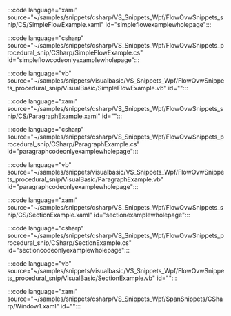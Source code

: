 
:::code language="xaml" source="~/samples/snippets/csharp/VS_Snippets_Wpf/FlowOvwSnippets_snip/CS/SimpleFlowExample.xaml" id="simpleflowexamplewholepage":::

:::code language="csharp" source="~/samples/snippets/csharp/VS_Snippets_Wpf/FlowOvwSnippets_procedural_snip/CSharp/SimpleFlowExample.cs" id="simpleflowcodeonlyexamplewholepage":::

:::code language="vb" source="~/samples/snippets/visualbasic/VS_Snippets_Wpf/FlowOvwSnippets_procedural_snip/VisualBasic/SimpleFlowExample.vb" id="":::

:::code language="xaml" source="~/samples/snippets/csharp/VS_Snippets_Wpf/FlowOvwSnippets_snip/CS/ParagraphExample.xaml" id="":::

:::code language="csharp" source="~/samples/snippets/csharp/VS_Snippets_Wpf/FlowOvwSnippets_procedural_snip/CSharp/ParagraphExample.cs" id="paragraphcodeonlyexamplewholepage":::


:::code language="vb" source="~/samples/snippets/visualbasic/VS_Snippets_Wpf/FlowOvwSnippets_procedural_snip/VisualBasic/ParagraphExample.vb" id="paragraphcodeonlyexamplewholepage":::

:::code language="xaml" source="~/samples/snippets/csharp/VS_Snippets_Wpf/FlowOvwSnippets_snip/CS/SectionExample.xaml" id="sectionexamplewholepage":::

:::code language="csharp" source="~/samples/snippets/csharp/VS_Snippets_Wpf/FlowOvwSnippets_procedural_snip/CSharp/SectionExample.cs" id="sectioncodeonlyexamplewholepage":::

:::code language="vb" source="~/samples/snippets/visualbasic/VS_Snippets_Wpf/FlowOvwSnippets_procedural_snip/VisualBasic/SectionExample.vb" id="":::

:::code language="xaml" source="~/samples/snippets/csharp/VS_Snippets_Wpf/SpanSnippets/CSharp/Window1.xaml" id="":::
